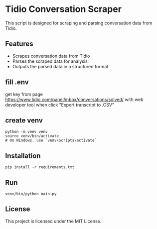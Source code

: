 # Tidio Conversation Scraper

This script is designed for scraping and parsing conversation data from Tidio.

## Features

- Scrapes conversation data from Tidio
- Parses the scraped data for analysis
- Outputs the parsed data in a structured format

## fill .env
get key from page https://www.tidio.com/panel/inbox/conversations/solved/ with 
web developer tool when click "Export transcript to .CSV" 

## create venv 
```
python -m venv venv
source venv/bin/activate
# On Windows, use `venv\Scripts\activate`
```

## Installation
```
pip install -r requirements.txt
```

## Run
```
venv/bin/python main.py
```

## License

This project is licensed under the MIT License.